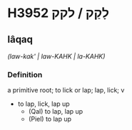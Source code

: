 # H3952 לָקַק / לקק

## lâqaq

_(law-kak' | law-KAHK | la-KAHK)_

### Definition

a primitive root; to lick or lap; lap, lick; v

- to lap, lick, lap up
  - (Qal) to lap, lap up
  - (Piel) to lap up

